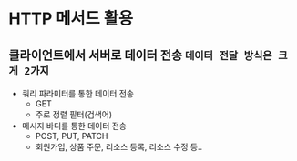 # HTTP 메서드 활용

## 클라이언트에서 서버로 데이터 전송 `데이터 전달 방식은 크게 2가지`
- 쿼리 파라미터를 통한 데이터 전송
  - GET
  - 주로 정렬 필터(검색어)
- 메시지 바디를 통한 데이터 전송
  - POST, PUT, PATCH
  - 회원가입, 상품 주문, 리소스 등록, 리소스 수정 등..


